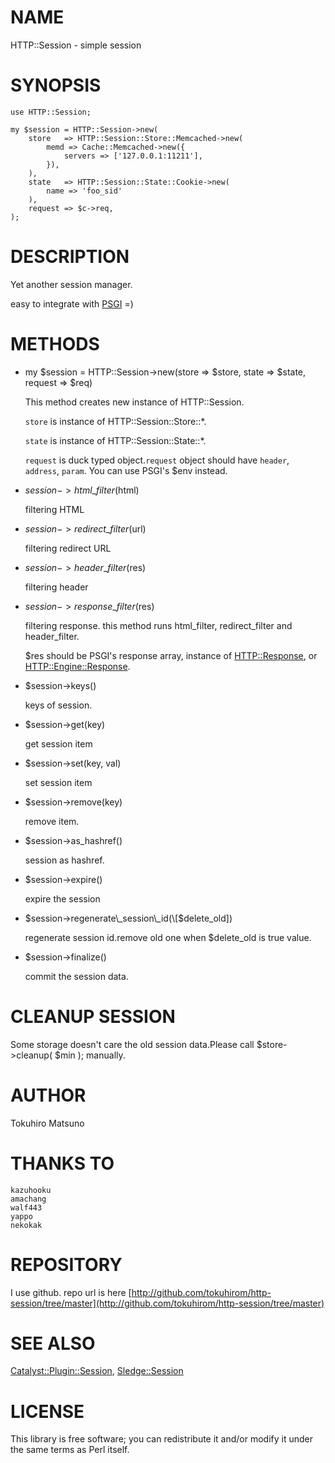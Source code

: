 # NAME

HTTP::Session - simple session

# SYNOPSIS

    use HTTP::Session;

    my $session = HTTP::Session->new(
        store   => HTTP::Session::Store::Memcached->new(
            memd => Cache::Memcached->new({
                servers => ['127.0.0.1:11211'],
            }),
        ),
        state   => HTTP::Session::State::Cookie->new(
            name => 'foo_sid'
        ),
        request => $c->req,
    );

# DESCRIPTION

Yet another session manager.

easy to integrate with [PSGI](https://metacpan.org/pod/PSGI) =)

# METHODS

- my $session = HTTP::Session->new(store => $store, state => $state, request => $req)

    This method creates new instance of HTTP::Session.

    `store` is instance of HTTP::Session::Store::\*.

    `state` is instance of HTTP::Session::State::\*.

    `request` is duck typed object.`request` object should have `header`, `address`, `param`.
    You can use PSGI's $env instead.

- $session->html\_filter($html)

    filtering HTML

- $session->redirect\_filter($url)

    filtering redirect URL

- $session->header\_filter($res)

    filtering header

- $session->response\_filter($res)

    filtering response. this method runs html\_filter, redirect\_filter and header\_filter.

    $res should be PSGI's response array, instance of [HTTP::Response](https://metacpan.org/pod/HTTP::Response), or [HTTP::Engine::Response](https://metacpan.org/pod/HTTP::Engine::Response).

- $session->keys()

    keys of session.

- $session->get(key)

    get session item

- $session->set(key, val)

    set session item

- $session->remove(key)

    remove item.

- $session->as\_hashref()

    session as hashref.

- $session->expire()

    expire the session

- $session->regenerate\_session\_id(\[$delete\_old\])

    regenerate session id.remove old one when $delete\_old is true value.

- $session->finalize()

    commit the session data.

# CLEANUP SESSION

Some storage doesn't care the old session data.Please call $store->cleanup( $min ); manually.

# AUTHOR

Tokuhiro Matsuno <tokuhirom AAJKLFJEF GMAIL COM>

# THANKS TO

    kazuhooku
    amachang
    walf443
    yappo
    nekokak

# REPOSITORY

I use github.
repo url is here [http://github.com/tokuhirom/http-session/tree/master](http://github.com/tokuhirom/http-session/tree/master)

# SEE ALSO

[Catalyst::Plugin::Session](https://metacpan.org/pod/Catalyst::Plugin::Session), [Sledge::Session](https://metacpan.org/pod/Sledge::Session)

# LICENSE

This library is free software; you can redistribute it and/or modify
it under the same terms as Perl itself.
